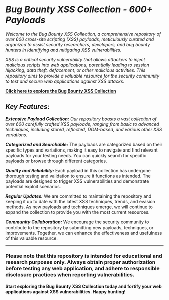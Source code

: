 # ***Bug Bounty XSS Collection - 600+ Payloads***


*Welcome to the Bug Bounty XSS Collection, a comprehensive repository of over 600 cross-site scripting (XSS) payloads, meticulously curated and organized to assist security researchers, developers, and bug bounty hunters in identifying and mitigating XSS vulnerabilities.*

*XSS is a critical security vulnerability that allows attackers to inject malicious scripts into web applications, potentially leading to session hijacking, data theft, defacement, or other malicious activities. This repository aims to provide a valuable resource for the security community to test and secure web applications against XSS attacks.*

**[Click here to explore the Bug Bounty XSS Collection](https://github.com/your-link-here)**

## *Key Features:*

***Extensive Payload Collection:*** *Our repository boasts a vast collection of over 600 carefully crafted XSS payloads, ranging from basic to advanced techniques, including stored, reflected, DOM-based, and various other XSS variations.*

***Categorized and Searchable:*** The payloads are categorized based on their specific types and variations, making it easy to navigate and find relevant payloads for your testing needs. You can quickly search for specific payloads or browse through different categories.

***Quality and Reliability:*** Each payload in this collection has undergone thorough testing and validation to ensure it functions as intended. The payloads are designed to trigger XSS vulnerabilities and demonstrate potential exploit scenarios.

***Regular Updates:*** We are committed to maintaining the repository and keeping it up to date with the latest XSS techniques, trends, and evasion methods. As new payloads and techniques emerge, we will continue to expand the collection to provide you with the most current resources.

***Community Collaboration:*** We encourage the security community to contribute to the repository by submitting new payloads, techniques, or improvements. Together, we can enhance the effectiveness and usefulness of this valuable resource.

----
### Please note that this repository is intended for educational and research purposes only. Always obtain proper authorization before testing any web application, and adhere to responsible disclosure practices when reporting vulnerabilities.

#### Start exploring the Bug Bounty XSS Collection today and fortify your web applications against XSS vulnerabilities. Happy hunting!
